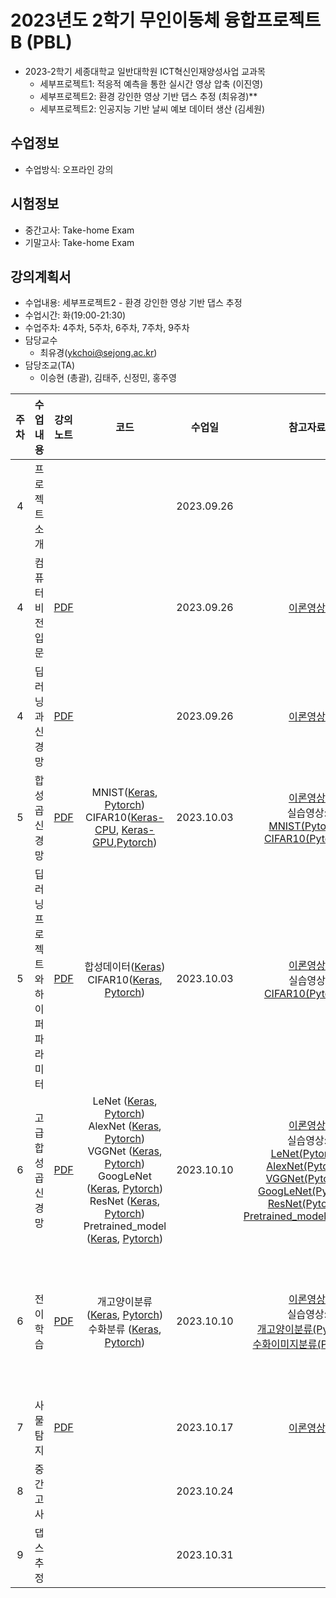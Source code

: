 # 2023년도 2학기 무인이동체 융합프로젝트B (PBL) 
- 2023-2학기 세종대학교 일반대학원 ICT혁신인재양성사업 교과목
  - 세부프로젝트1: 적응적 예측을 통한 실시간 영상 압축 (이진영)
  - 세부프로젝트2: 환경 강인한 영상 기반 댑스 추정 (최유경)**
  - 세부프로젝트2: 인공지능 기반 날씨 예보 데이터 생산 (김세원)
  
## 수업정보
- 수업방식: 오프라인 강의

## 시험정보
- 중간고사: Take-home Exam 
- 기말고사: Take-home Exam

## 강의계획서
- 수업내용: 세부프로젝트2 - 환경 강인한 영상 기반 댑스 추정
- 수업시간: 화(19:00-21:30)
- 수업주차: 4주차, 5주차, 6주차, 7주차, 9주차
- 담당교수
  - 최유경(ykchoi@sejong.ac.kr)
- 담당조교(TA)
  - 이승현 (총괄), 김태주, 신정민, 홍주영

| 주차 | 수업내용 | 강의노트 | 코드 | 수업일 | 참고자료 | 과제 |
|:---:|:---:|:---:|:---:|:---:|:---:|:---:|
| 4 | 프로젝트 소개 | | | 2023.09.26 |  | | 
| 4 | 컴퓨터비전 <br> 입문 | [PDF](https://github.com/sejongresearch/2023.Mobility.PBL.B/blob/main/LectureNotes/%5B1%E1%84%8C%E1%85%A1%E1%86%BC%5D%20%E1%84%8F%E1%85%A5%E1%86%B7%E1%84%91%E1%85%B2%E1%84%90%E1%85%A5%E1%84%87%E1%85%B5%E1%84%8C%E1%85%A5%E1%86%AB%20%E1%84%8B%E1%85%B5%E1%86%B8%E1%84%86%E1%85%AE%E1%86%AB%20(2023).pdf) | | 2023.09.26 |  [이론영상](https://youtu.be/y_7ROFzkS7E) | |
| 4 | 딥러닝과 <br> 신경망 | [PDF](https://github.com/sejongresearch/2023.Mobility.PBL.B/blob/main/LectureNotes/%5B2%E1%84%8C%E1%85%A1%E1%86%BC%5D%20%E1%84%83%E1%85%B5%E1%86%B8%E1%84%85%E1%85%A5%E1%84%82%E1%85%B5%E1%86%BC%E1%84%80%E1%85%AA%20%E1%84%89%E1%85%B5%E1%86%AB%E1%84%80%E1%85%A7%E1%86%BC%E1%84%86%E1%85%A1%E1%86%BC%20(2023).pdf) | | 2023.09.26 |  [이론영상](https://youtu.be/-CDG4fIJfe0) | |
| 5 | 합성곱신경망 | [PDF](https://github.com/sejongresearch/2023.Mobility.PBL.B/blob/main/LectureNotes/%5B3%E1%84%8C%E1%85%A1%E1%86%BC%5D%20%E1%84%92%E1%85%A1%E1%86%B8%E1%84%89%E1%85%A5%E1%86%BC%E1%84%80%E1%85%A9%E1%86%B8%E1%84%89%E1%85%B5%E1%86%AB%E1%84%80%E1%85%A7%E1%86%BC%E1%84%86%E1%85%A1%E1%86%BC%20(2023).pdf) | MNIST([Keras](https://www.kaggle.com/code/yukyungchoi/2022-dl-w3p1/notebook), [Pytorch](https://www.kaggle.com/code/dobarri/03-mnist-cnn)) <br/> CIFAR10([Keras-CPU](https://www.kaggle.com/code/yukyungchoi/2022-dl-w3-project-cpu/notebook), [Keras-GPU](https://www.kaggle.com/code/yukyungchoi/2022-dl-w3-project-gpu/notebook),[Pytorch](https://www.kaggle.com/code/leeseunghyeon99/2023-1-dls-w3-cifar10-cnn)) | 2023.10.03 |  [이론영상](https://youtu.be/NmUknzJqYG4) <br/> 실습영상: <br> [MNIST(Pytorch)](https://www.youtube.com/watch?v=J-9Lez2EoyM) <br/> [CIFAR10(Pytorch)](https://www.youtube.com/watch?v=nV5cU9IBG00)| |
| 5 | 딥러닝프로젝트와 <br> 하이퍼파라미터 | [PDF](https://github.com/sejongresearch/2023.Mobility.PBL.B/blob/main/LectureNotes/%5B4%E1%84%8C%E1%85%A1%E1%86%BC%5D%20%E1%84%83%E1%85%B5%E1%86%B8%E1%84%85%E1%85%A5%E1%84%82%E1%85%B5%E1%86%BC%E1%84%91%E1%85%B3%E1%84%85%E1%85%A9%E1%84%8C%E1%85%A6%E1%86%A8%E1%84%90%E1%85%B3%E1%84%8B%E1%85%AA%20%E1%84%92%E1%85%A1%E1%84%8B%E1%85%B5%E1%84%91%E1%85%A5%E1%84%91%E1%85%A1%E1%84%85%E1%85%A1%E1%84%86%E1%85%B5%E1%84%90%E1%85%A5%E1%84%90%E1%85%B2%E1%84%82%E1%85%B5%E1%86%BC%20(2023).pdf) |  합성데이터([Keras](https://www.kaggle.com/code/yukyungchoi/2022-dl-w4p1/notebook)) <br/> CIFAR10([Keras](https://www.kaggle.com/code/leeseunghyeon99/4-10-19011804-v3/notebook), [Pytorch](https://colab.research.google.com/drive/1W9gYZTByAP39BiDhrfRk76N6iMBgvres)) |  2023.10.03 | [이론영상](https://youtu.be/72IQrg8RgIo) <br> 실습영상 <br> [CIFAR10(Pytorch)](https://youtu.be/dW8MQE-q-0g)| [리더보드] |
| 6 |  고급 <br> 합성곱신경망 | [PDF](https://github.com/sejongresearch/2023.Mobility.PBL.B/blob/main/LectureNotes/%5B5%E1%84%8C%E1%85%A1%E1%86%BC%5D%20%E1%84%80%E1%85%A9%E1%84%80%E1%85%B3%E1%86%B8%20%E1%84%92%E1%85%A1%E1%86%B8%E1%84%89%E1%85%A5%E1%86%BC%E1%84%80%E1%85%A9%E1%86%B8%E1%84%89%E1%85%B5%E1%86%AB%E1%84%80%E1%85%A7%E1%86%BC%E1%84%86%E1%85%A1%E1%86%BC%20(2023).pdf) | LeNet ([Keras](https://colab.research.google.com/drive/1W0ZAJ0WvSgD1Izw6EOA48LJ145Uon5Qj),  [Pytorch](https://www.kaggle.com/code/dobarri/7-lenet-implementation/notebook))<br/>AlexNet ([Keras](https://colab.research.google.com/drive/1rRo6OPn0jKXaqPV-5wRdk7V9k50f7Vf3), [Pytorch](https://www.kaggle.com/code/xown3197/alexnet-implementation-in-pytorch))<br/>VGGNet ([Keras](https://colab.research.google.com/drive/1DNJbNkn6s1-RZJNfv_RNTkyvmdzVtzYu), [Pytorch](https://www.kaggle.com/code/dobarri/9-vgg-pytorch/notebook)) <br/>GoogLeNet ([Keras](https://colab.research.google.com/drive/1Az7rIE9u6cNmvBjmbAcyVHtpbYZ1gpMu), [Pytorch](https://www.kaggle.com/code/leeseunghyeon99/2023-1-dls-w5-inception-googlenet-pytorch/notebook))<br/>ResNet ([Keras](https://colab.research.google.com/drive/1kdY1xymHt64R1hsklEjVc18CGVztqAwq), [Pytorch](https://www.kaggle.com/code/dobarri/12-resnet50-implementation-pytorch)) <br/> Pretrained_model ([Keras](https://colab.research.google.com/drive/16uqFF3-fXmbGIGhtt-NyqHdlGsSFCHhw), [Pytorch](https://www.kaggle.com/code/leeseunghyeon99/2023-1-dls-pretrained-resnet50-pytorch/notebook)) | 2023.10.10 | [이론영상](https://youtu.be/aCq10cpP3-4?list=PL1xKqHsVFgvl0mdO_n_Ppx3w_doigvwdd) <br/>   실습영상: <br>[LeNet(Pytorch)](https://youtu.be/93mrECWCnFI) <br/> [AlexNet(Pytorch)](https://youtu.be/p8sCbxb2PMk) <br/>[VGGNet(Pytorch)](https://youtu.be/70G8yj-fRiY) <br/>[GoogLeNet(Pytorch)](https://youtu.be/NtJun16913s) <br/>[ResNet(Pytorch)](https://youtu.be/JtQkFBGBmfA) <br/>[Pretrained_model(Pytorch)](https://youtu.be/AIygsdRy5i4)| |
| 6 | 전이학습 | [PDF](https://github.com/sejongresearch/2023.Mobility.PBL.B/blob/main/LectureNotes/%5B6%E1%84%8C%E1%85%A1%E1%86%BC%5D%20%E1%84%8C%E1%85%A5%E1%86%AB%E1%84%8B%E1%85%B5%E1%84%92%E1%85%A1%E1%86%A8%E1%84%89%E1%85%B3%E1%86%B8%20(2023).pdf) | 개고양이분류 ([Keras](https://www.kaggle.com/code/leeseunghyeon99/2023-1-dls-w6p1-dog-cat-keras), [Pytorch](https://www.kaggle.com/code/leeseunghyeon99/2023-1-dls-w6p1-dog-cat-pytorch)) <br/> 수화분류 ([Keras](https://www.kaggle.com/code/leeseunghyeon99/2023-1-dls-w6p2-keras), [Pytorch](https://www.kaggle.com/code/leeseunghyeon99/2023-1-dls-w6p2-pytorch))| 2023.10.10 |  [이론영상](https://youtu.be/bsraGcxKV88?list=PL1xKqHsVFgvl0mdO_n_Ppx3w_doigvwdd) <br>  실습영상: <br> [개고양이분류(Pytorch)](https://youtu.be/hcoDF-ztOrI) <br> [수화이미지분류(Pytorch)](https://youtu.be/d17A7h_dZR0) | [리더보드(1)] <br/> [리더보드(2)] |
| 7 | 사물 탐지 | [PDF](https://github.com/sejongresearch/2023.Mobility.PBL.B/blob/main/LectureNotes/%5B7%E1%84%8C%E1%85%A1%E1%86%BC%5D%20%E1%84%89%E1%85%A1%E1%84%86%E1%85%AE%E1%86%AF%20%E1%84%90%E1%85%A1%E1%86%B7%E1%84%8C%E1%85%B5%20(2023).pdf) |  | 2023.10.17 | [이론영상](https://youtu.be/PH-4pg_z5uc?list=PL1xKqHsVFgvl0mdO_n_Ppx3w_doigvwdd) | [리더보드]|   
| 8 | 중간 고사 | | | 2023.10.24 |  | | 
| 9 | 댑스 추정 | | | 2023.10.31 |  | | 
